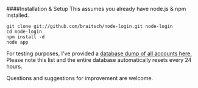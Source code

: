 
####Installation & Setup
This assumes you already have node.js & npm installed.
```
git clone git://github.com/braitsch/node-login.git node-login
cd node-login
npm install -d
node app
```
For testing purposes, I've provided a [database dump of all accounts here.](http://node-login.braitsch.io/print)  
Please note this list and the entire database automatically resets every 24 hours.

Questions and suggestions for improvement are welcome.
